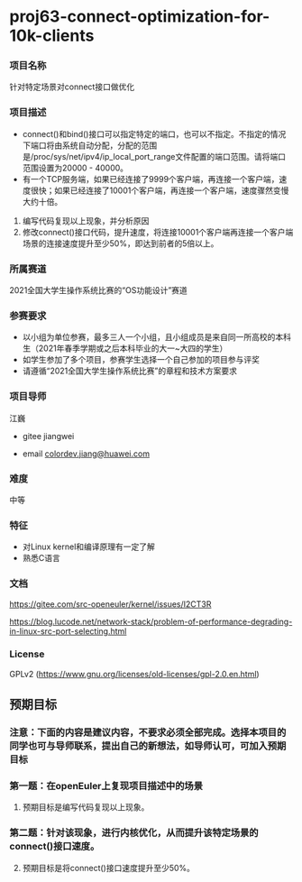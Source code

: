 # proj63-connect-optimization-for-10k-clients

### 项目名称 
针对特定场景对connect接口做优化

### 项目描述

- connect()和bind()接口可以指定特定的端口，也可以不指定。不指定的情况下端口将由系统自动分配，分配的范围是/proc/sys/net/ipv4/ip_local_port_range文件配置的端口范围。请将端口范围设置为20000 - 40000。
- 有一个TCP服务端，如果已经连接了9999个客户端，再连接一个客户端，速度很快；如果已经连接了10001个客户端，再连接一个客户端，速度骤然变慢大约十倍。

1. 编写代码复现以上现象，并分析原因
2. 修改connect()接口代码，提升速度，将连接10001个客户端再连接一个客户端场景的连接速度提升至少50%，即达到前者的5倍以上。

### 所属赛道

2021全国大学生操作系统比赛的“OS功能设计”赛道


### 参赛要求

- 以小组为单位参赛，最多三人一个小组，且小组成员是来自同一所高校的本科生（2021年春季学期或之后本科毕业的大一~大四的学生）
- 如学生参加了多个项目，参赛学生选择一个自己参加的项目参与评奖
- 请遵循“2021全国大学生操作系统比赛”的章程和技术方案要求



### 项目导师

江巍

* gitee jiangwei

* email colordev.jiang@huawei.com

### 难度

中等

### 特征

- 对Linux kernel和编译原理有一定了解
- 熟悉C语言

### 文档

https://gitee.com/src-openeuler/kernel/issues/I2CT3R

https://blog.lucode.net/network-stack/problem-of-performance-degrading-in-linux-src-port-selecting.html

### License

GPLv2 (https://www.gnu.org/licenses/old-licenses/gpl-2.0.en.html)


## 预期目标

### 注意：下面的内容是建议内容，不要求必须全部完成。选择本项目的同学也可与导师联系，提出自己的新想法，如导师认可，可加入预期目标

### 第一题：在openEuler上复现项目描述中的场景

1. 预期目标是编写代码复现以上现象。

### 第二题：针对该现象，进行内核优化，从而提升该特定场景的connect()接口速度。

2. 预期目标是将connect()接口速度提升至少50%。
